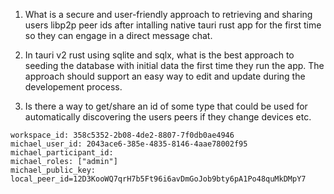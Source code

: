 1.  What is a secure and user-friendly approach to retrieving and sharing users libp2p peer ids after intalling native tauri rust app for the first time so they can engage in a direct message chat.

2. In tauri v2 rust using sqlite and sqlx, what is the best approach to seeding the database with initial data the first time they run the app. The approach should support an easy way to edit and update during the developement process.

3. Is there a way to get/share an id of some type that could be used for automatically discovering the users peers if they change devices etc.

```
workspace_id: 358c5352-2b08-4de2-8807-7f0db0ae4946
michael_user_id: 2043ace6-385e-4835-8146-4aae78002f95
michael_participant_id: 
michael_roles: ["admin"]
michael_public_key: 
local_peer_id=12D3KooWQ7qrH7b5Ft96i6avDmGoJob9bty6pA1Po48quMkDMpY7



```